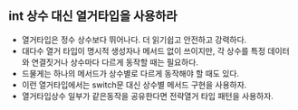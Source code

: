 ## int 상수 대신 열거타입을 사용하라
  - 열거타입은 정수 상수보다 뛰어나다. 더 읽기쉽고 안전하고 강력하다.
  - 대다수 열거 타입이 명시적 생성자나 메서드 없이 쓰이지만, 각 상수를 특정 데이터와 연결짓거나 상수마다 다르게 동작할 때는 필요하다.
  - 드물게는 하나의 메서드가 상수별로 다르게 동작해야 할 때도 있다.
  - 이런 열거타입에서는 switch문 대신 상수별 메서드 구현을 사용하자.
  - 열거타입상수 일부가 같은동작을 공유한다면 전략열거 타입 패턴을 사용하자.
